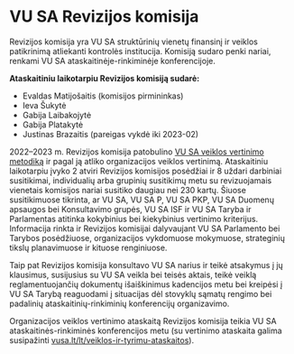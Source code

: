 # VU SA Revizijos komisija

Revizijos komisija yra VU SA struktūrinių vienetų finansinį ir veiklos
patikrinimą atliekanti kontrolės institucija. Komisiją sudaro penki
nariai, renkami VU SA ataskaitinėje-rinkiminėje konferencijoje.

**Ataskaitiniu laikotarpiu Revizijos komisiją sudarė:**

- Evaldas Matijošaitis (komisijos pirmininkas)
- Ieva Šukytė
- Gabija Laibakojytė
- Gabija Platakytė
- Justinas Brazaitis (pareigas vykdė iki 2023-02)

2022–2023 m. Revizijos komisija patobulino
[VU SA veiklos vertinimo metodiką](https://vustudentuatstovybe.sharepoint.com/:b:/s/vieningai/Eauwrle_8wBGo5zlv86aqsMB90VgEIJEwryxZCWbOCKEyA?e=KfIbUw)
ir pagal ją atliko organizacijos veiklos vertinimą. Ataskaitiniu
laikotarpiu įvyko 2 atviri Revizijos komisijos posėdžiai ir 8 uždari
darbiniai susitikimai, individualių arba grupinių susitikimų metu su
revizuojamais vienetais komisijos nariai susitiko daugiau nei 230 kartų.
Šiuose susitikimuose tikrinta, ar VU SA, VU SA P, VU SA PKP, VU SA
Duomenų apsaugos bei Konsultavimo grupės, VU SA ISF ir VU SA Taryba ir
Parlamentas atitinka kokybinius bei kiekybinius vertinimo kriterijus.
Informacija rinkta ir Revizijos komisijai dalyvaujant VU SA Parlamento
bei Tarybos posėdžiuose, organizacijos vykdomuose mokymuose, strateginių
tikslų planavimuose ir kituose renginiuose.

Taip pat Revizijos komisija konsultavo VU SA narius ir teikė atsakymus į
jų klausimus, susijusius su VU SA veikla bei teisės aktais, teikė veiklą
reglamentuojančių dokumentų išaiškinimus kadencijos metu bei kreipėsi į
VU SA Tarybą reaguodami į situacijas dėl stovyklų sąmatų rengimo bei
padalinių ataskaitinių-rinkiminių konferencijų organizavimo.

Organizacijos veiklos vertinimo ataskaitą Revizijos komisija teikia VU
SA ataskaitinės-rinkiminės konferencijos metu (su vertinimo ataskaita
galima susipažinti
[vusa.lt/lt/veiklos-ir-tyrimu-ataskaitos](https://vusa.lt/lt/veiklos-ir-tyrimu-ataskaitos)).
